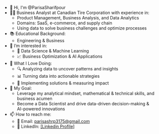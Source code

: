 - 👋 Hi, I'm @ParisaSharifpour
- 👩‍💻 Business Analyst at Canadian Tire Corporation with experience in:
    - Product Management, Business Analysis, and Data Analytics
    - Domains: SaaS, e-commerce, and supply chain
    - Using data to solve business challenges and optimize processes
- 📚 Educational Background:
  - Engineering & Business
- 👀 I’m interested in:
    - 🤖 Data Science & Machine Learning
    - 📈 Business Optimization & AI Applications
- 💞️ What I Love Doing:
    - 🔍 Analyzing data to uncover patterns and insights
    - 📊 Turning data into actionable strategies
    - 🚀 Implementing solutions & measuring impact
- 🎯 My Goal:
    - Leverage my analytical mindset, mathematical & technical skills, and business acumen
    - Become a Data Scientist and drive data-driven decision-making & AI-powered innovations
- 📫 How to reach me:
    - 📧 Email: parisashrp3175@gmail.com
    - 🔗 LinkedIn: [[Linkedin Profile]](https://www.linkedin.com/in/parisa-sharifpour/)
